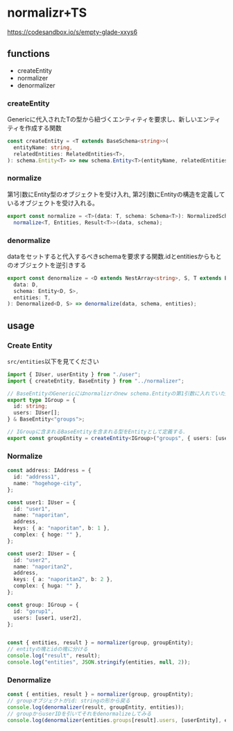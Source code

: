 # normalizr+TS

https://codesandbox.io/s/empty-glade-xxys6

## functions
- createEntity
- normalizer
- denormalizer

### createEntity
Genericに代入されたTの型から紐づくエンティティを要求し、新しいエンティティを作成する関数

```typescript
const createEntity = <T extends BaseSchema<string>>(
  entityName: string,
  relatedEntities: RelatedEntities<T>,
): schema.Entity<T> => new schema.Entity<T>(entityName, relatedEntities);
```

### normalize
第1引数にEntity型のオブジェクトを受け入れ, 第2引数にEntityの構造を定義しているオブジェクトを受け入れる。

```typescript
export const normalize = <T>(data: T, schema: Schema<T>): NormalizedSchema<Entities, Result<T>> =>
  normalize<T, Entities, Result<T>>(data, schema);
```

### denormalize
dataをセットすると代入するべきschemaを要求する関数.idとentitiesからもとのオブジェクトを逆引きする


```typescript
export const denormalize = <D extends NestArray<string>, S, T extends Entities>(
  data: D,
  schema: Entity<D, S>,
  entities: T,
): Denormalized<D, S> => denormalize(data, schema, entities);

```

## usage

### Create Entity
`src/entities`以下を見てください

```typescript
import { IUser, userEntity } from "./user";
import { createEntity, BaseEntity } from "../normalizer";

// BaseEntityのGenericにはnormalizrのnew schema.Entityの第1引数に入れていた文字列を入れてください。
export type IGroup = {
  id: string;
  users: IUser[];
} & BaseEntity<"groups">;

// IGroupに含まれるBaseEntityを含まれる型をEntityとして定義する.
export const groupEntity = createEntity<IGroup>("groups", { users: [userEntity] });
```

### Normalize
```typescript
const address: IAddress = {
  id: "address1",
  name: "hogehoge-city",
};

const user1: IUser = {
  id: "user1",
  name: "naporitan",
  address,
  keys: { a: "naporitan", b: 1 },
  complex: { hoge: "" },
};

const user2: IUser = {
  id: "user2",
  name: "naporitan2",
  address,
  keys: { a: "naporitan2", b: 2 },
  complex: { huga: "" },
};

const group: IGroup = {
  id: "gorup1",
  users: [user1, user2],
};


const { entities, result } = normalizer(group, groupEntity);
// entityの塊とidの塊に分ける
console.log("result", result);
console.log("entities", JSON.stringify(entities, null, 2));
```

### Denormalize

```typescript
const { entities, result } = normalizer(group, groupEntity);
// groupオブジェクトがid: stringの形から戻る
console.log(denormalizer(result, groupEntity, entities));
// groupからuserIDを引いてそれをdenormalizeしてみる
console.log(denormalizer(entities.groups[result].users, [userEntity], entities));
```